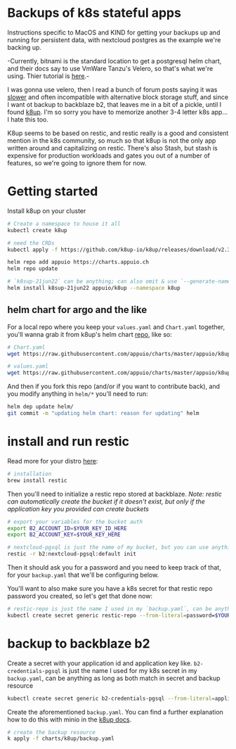 # Backups of k8s stateful apps
Instructions specific to MacOS and KIND for getting your backups up and running for persistent data, with nextcloud postgres as the example we're backing up.

-Currently, bitnami is the standard location to get a postgresql helm chart, and their docs say to use VmWare Tanzu's Velero, so that's what we're using. Thier tutorial is [here](https://docs.bitnami.com/tutorials/migrate-data-bitnami-velero/).-

I was gonna use velero, then I read a bunch of forum posts saying it was [slower](https://www.reddit.com/r/kubernetes/comments/u1uqip/comment/i4fflnc/?utm_source=share&utm_medium=web2x&context=3) and often incompatible with alternative block storage stuff, and since I want ot backup to backblaze b2, that leaves me in a bit of a pickle, until I found [k8up](https://github.com/k8up-io/getting-started). I'm so sorry you have to memorize another 3-4 letter k8s app... I hate this too.

K8up seems to be based on restic, and restic really is a good and consistent mention in the k8s community, so much so that k8up is not the only app written around and capitalizing on restic. There's also Stash, but stash is expensive for production workloads and gates you out of a number of features, so we're going to ignore them for now.

# Getting started
Install k8up on your cluster
```bash
# Create a namespace to house it all
kubectl create k8up

# need the CRDs
kubectl apply -f https://github.com/k8up-io/k8up/releases/download/v2.3.0/k8up-crd.yaml --namespace k8up

helm repo add appuio https://charts.appuio.ch
helm repo update

# `k8sup-21jun22` can be anything; can also omit & use `--generate-name` instead
helm install k8sup-21jun22 appuio/k8up --namespace k8up
```

## helm chart for argo and the like
For a local repo where you keep your `values.yaml` and `Chart.yaml` together, you'll wanna grab it from k8up's helm chart [repo](https://github.com/appuio/charts/tree/master/appuio/k8up), like so:
```bash
# Chart.yaml
wget https://raw.githubusercontent.com/appuio/charts/master/appuio/k8up/Chart.yaml

# values.yaml
wget https://raw.githubusercontent.com/appuio/charts/master/appuio/k8up/values.yaml
```

And then if you fork this repo (and/or if you want to contribute back), and you modify anything in `helm/*` you'll need to run:
```bash
helm dep update helm/
git commit -m "updating helm chart: reason for updating" helm
```

# install and run restic
Read more for your distro [here](https://restic.readthedocs.io/en/latest/020_installation.html):
```bash
# installation
brew install restic
```

Then you'll need to initialize a restic repo stored at backblaze.
*Note: restic can automatically create the bucket if it doesn't exist, but only if the application key you provided can create buckets*
```bash
# export your variables for the bucket auth
export B2_ACCOUNT_ID=$YOUR_KEY_ID_HERE
export B2_ACCOUNT_KEY=$YOUR_KEY_HERE

# nextcloud-pgsql is just the name of my bucket, but you can use anything
restic -r b2:nextcloud-pgsql:default init
```
Then it should ask you for a password and you need to keep track of that, for your `backup.yaml` that we'll be configuring below.

You'll want to also make sure you have a k8s secret for that restic repo password you created, so let's get that done now:
```bash
# restic-repo is just the name I used in my `backup.yaml`, can be anything as long as both match in secret and backup resource
kubectl create secret generic restic-repo --from-literal=password=$YOUR_PASSWORD_HERE --namespace k8up
```

# backup to backblaze b2
Create a secret with your application id and application key like. `b2-credentials-pgsql` is just the name I used for my k8s secret in my `backup.yaml`, can be anything as long as both match in secret and backup resource
```bash
kubectl create secret generic b2-credentials-pgsql --from-literal=application-key-id=$YOUR_KEY_ID_HERE --from-literal=application-key=$YOUR_KEY_HERE --namespace k8up
```

Create the aforementioned `backup.yaml`. You can find a further explanation how to do this with minio in the [k8up docs](https://k8up.io/k8up/2.3/how-tos/backup.html).
```bash
# create the backup resource
k apply -f charts/k8up/backup.yaml
```
